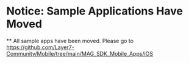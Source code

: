 # Notice: Sample Applications Have Moved

** All sample apps have been moved. Please go to https://github.com/Layer7-Community/Mobile/tree/main/MAG_SDK_Mobile_Apps/iOS

